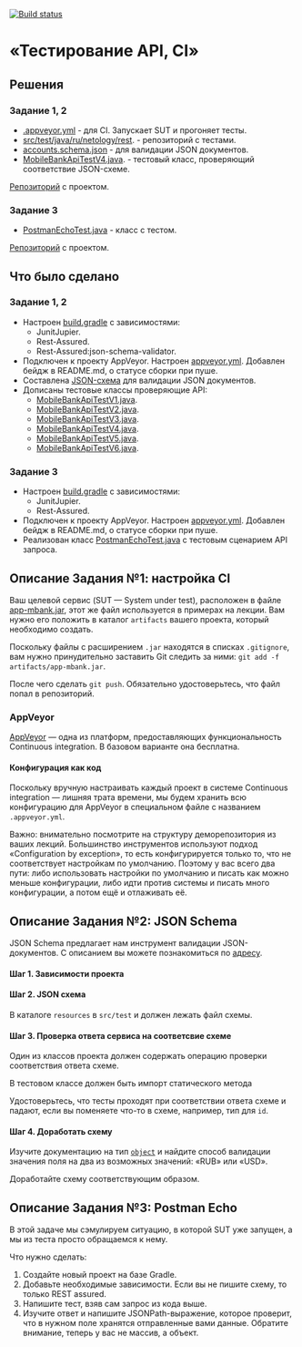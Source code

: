 [![Build status](https://ci.appveyor.com/api/projects/status/ac678v0uix87hc0k?svg=true)](https://ci.appveyor.com/project/Nephedov/testapi)

# «Тестирование API, CI»

## Решения
### Задание 1, 2
* <a href="https://github.com/Nephedov/3.Automated-Testing/blob/main/.appveyor.yml">.appveyor.yml</a> - для CI. Запускает SUT и прогоняет тесты.
* <a href="https://github.com/Nephedov/3.Automated-Testing/tree/main/src/test/java/ru/netology/rest">src/test/java/ru/netology/rest</a>. - репозиторий с тестами.
* <a href="https://github.com/Nephedov/3.Automated-Testing/blob/main/src/test/resources/accounts.schema.json">accounts.schema.json</a> - для валидации JSON документов.
* <a href="https://github.com/Nephedov/3.Automated-Testing/blob/main/src/test/java/ru/netology/rest/MobileBankApiTestV4.java">MobileBankApiTestV4.java</a>. - тестовый класс, проверяющий соответствие JSON-схеме.

<a href="https://github.com/Nephedov/3.Automated-Testing/tree/main">Репозиторий</a> с проектом.
### Задание 3
* <a href="https://github.com/Nephedov/3.2.Automated-Testing/blob/main/src/test/java/ru/netology/PostmanEchoTest.java">PostmanEchoTest.java</a> - класс с тестом.

<a href="https://github.com/Nephedov/3.2.Automated-Testing/tree/main">Репозиторий</a> с проектом.
## Что было сделано
### Задание 1, 2
* Настроен <a href="https://github.com/Nephedov/3.Automated-Testing/blob/main/build.gradle">build.gradle</a> с зависимостями:
  * JunitJupier.
  * Rest-Assured.
  * Rest-Assured:json-schema-validator.
* Подключен к проекту AppVeyor. Настроен <a href="https://github.com/Nephedov/3.Automated-Testing/blob/main/.appveyor.yml">appveyor.yml</a>. Добавлен бейдж в README.md, о статусе сборки при пуше.
* Составлена <a href="https://github.com/Nephedov/3.Automated-Testing/blob/main/src/test/resources/accounts.schema.json">JSON-схема</a> для валидации JSON документов.
* Дописаны тестовые классы проверяющие API:
  * <a href="https://github.com/Nephedov/3.Automated-Testing/blob/main/src/test/java/ru/netology/rest/MobileBankApiTestV1.java">MobileBankApiTestV1.java</a>.
  * <a href="https://github.com/Nephedov/3.Automated-Testing/blob/main/src/test/java/ru/netology/rest/MobileBankApiTestV2.java">MobileBankApiTestV2.java</a>.
  * <a href="https://github.com/Nephedov/3.Automated-Testing/blob/main/src/test/java/ru/netology/rest/MobileBankApiTestV3.java">MobileBankApiTestV3.java</a>.
  * <a href="https://github.com/Nephedov/3.Automated-Testing/blob/main/src/test/java/ru/netology/rest/MobileBankApiTestV4.java">MobileBankApiTestV4.java</a>.
  * <a href="https://github.com/Nephedov/3.Automated-Testing/blob/main/src/test/java/ru/netology/rest/MobileBankApiTestV5.java">MobileBankApiTestV5.java</a>.
  * <a href="https://github.com/Nephedov/3.Automated-Testing/blob/main/src/test/java/ru/netology/rest/MobileBankApiTestV6.java">MobileBankApiTestV6.java</a>.

 ### Задание 3
* Настроен <a href="https://github.com/Nephedov/3.2.Automated-Testing/tree/main">build.gradle</a> с зависимостями:
  * JunitJupier.
  * Rest-Assured.
* Подключен к проекту AppVeyor. Настроен <a href="https://github.com/Nephedov/3.2.Automated-Testing/blob/main/.appveyor.yml">appveyor.yml</a>. Добавлен бейдж в README.md, о статусе сборки при пуше.
* Реализован класс <a href="https://github.com/Nephedov/3.2.Automated-Testing/blob/main/src/test/java/ru/netology/PostmanEchoTest.java">PostmanEchoTest.java</a> c тестовым сценарием API запроса.
 
## Описание Задания №1: настройка CI

Ваш целевой сервис (SUT — System under test), расположен в файле [app-mbank.jar](app-mbank.jar), этот же файл используется в примерах на лекции. Вам нужно его положить в каталог `artifacts` вашего проекта, который необходимо создать.

Поскольку файлы с расширением `.jar` находятся в списках `.gitignore`, вам нужно принудительно заставить Git следить за ними: `git add -f artifacts/app-mbank.jar`.

После чего сделать `git push`. Обязательно удостоверьтесь, что файл попал в репозиторий.

### AppVeyor

[AppVeyor](https://www.appveyor.com) — одна из платформ, предоставляющих функциональность Continuous integration. В базовом варианте она бесплатна.

#### Конфигурация как код

Поскольку вручную настраивать каждый проект в системе Continuous integration — лишняя трата времени, мы будем хранить всю конфигурацию для AppVeyor в специальном файле с названием `.appveyor.yml`.

Важно: внимательно посмотрите на структуру деморепозитория из ваших лекций. Большинство инструментов используют подход «Configuration by exception», то есть конфигурируется только то, что не соответствует настройкам по умолчанию. Поэтому у вас всего два пути: либо использовать настройки по умолчанию и писать как можно меньше конфигурации, либо идти против системы и писать много конфигурации, а потом ещё и отлаживать её.

## Описание Задания №2: JSON Schema

JSON Schema предлагает нам инструмент валидации JSON-документов. С описанием вы можете познакомиться по [адресу](https://json-schema.org/understanding-json-schema).


#### Шаг 1. Зависимости проекта
#### Шаг 2. JSON схема    

В каталоге `resources` в `src/test` и должен лежать файл схемы.    

#### Шаг 3. Проверка ответа сервиса на соответсвие схеме    

Один из классов проекта должен содержать операцию проверки соответствия ответа схеме. 

В тестовом классе должен быть импорт статического метода        

Удостоверьтесь, что тесты проходят при соответствии ответа схеме и падают, если вы поменяете что-то в схеме, например, тип для `id`.

#### Шаг 4. Доработать схему

Изучите документацию на тип [`object`](https://json-schema.org/understanding-json-schema/reference/object.html) и найдите способ валидации значения поля на два из возможных значений: «RUB» или «USD».

Доработайте схему соответствующим образом.

## Описание Задания №3: Postman Echo

В этой задаче мы сэмулируем ситуацию, в которой SUT уже запущен, а мы из теста просто обращаемся к нему.

Что нужно сделать:
1. Создайте новый проект на базе Gradle.
2. Добавьте необходимые зависимости. Если вы не пишите схему, то только REST assured.
3. Напишите тест, взяв сам запрос из кода выше.
4. Изучите ответ и напишите JSONPath-выражение, которое проверит, что в нужном поле хранятся отправленные вами данные. Обратите внимание, теперь у вас не массив, а объект.
